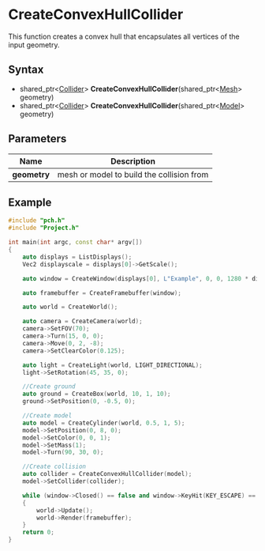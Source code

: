 # CreateConvexHullCollider #
This function creates a convex hull that encapsulates all vertices of the input geometry.

## Syntax ##
- shared_ptr<[Collider](Collision.md)\> **CreateConvexHullCollider**(shared_ptr<[Mesh](Mesh.md)\> geometry)
- shared_ptr<[Collider](Collision.md)\> **CreateConvexHullCollider**(shared_ptr<[Model](Model.md)\> geometry)

## Parameters ##
|Name|Description|
|-|-|
|**geometry**|mesh or model to build the collision from|

## Example ##
```c++
#include "pch.h"
#include "Project.h"

int main(int argc, const char* argv[])
{
    auto displays = ListDisplays();
    Vec2 displayscale = displays[0]->GetScale();

    auto window = CreateWindow(displays[0], L"Example", 0, 0, 1280 * displayscale.x, 720 * displayscale.y);

    auto framebuffer = CreateFramebuffer(window);

    auto world = CreateWorld();

    auto camera = CreateCamera(world);
    camera->SetFOV(70);
    camera->Turn(15, 0, 0);
    camera->Move(0, 2, -8);
    camera->SetClearColor(0.125);

    auto light = CreateLight(world, LIGHT_DIRECTIONAL);
    light->SetRotation(45, 35, 0);

    //Create ground
    auto ground = CreateBox(world, 10, 1, 10);
    ground->SetPosition(0, -0.5, 0);

    //Create model
    auto model = CreateCylinder(world, 0.5, 1, 5);
    model->SetPosition(0, 8, 0);
    model->SetColor(0, 0, 1);
    model->SetMass(1);
    model->Turn(90, 30, 0);

    //Create collision
    auto collider = CreateConvexHullCollider(model);
    model->SetCollider(collider);

    while (window->Closed() == false and window->KeyHit(KEY_ESCAPE) == false)
    {
        world->Update();
        world->Render(framebuffer);
    }
    return 0;
}
```